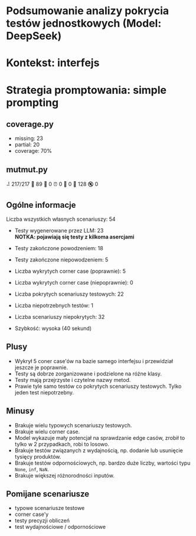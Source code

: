 # Podsumowanie analizy pokrycia testów jednostkowych (Model: DeepSeek)
# Kontekst: interfejs
# Strategia promptowania: simple prompting

## coverage.py
- missing: 23
- partial: 20
- coverage: 70%

## mutmut.py
⠼ 217/217  🎉 89 🫥 0  ⏰ 0  🤔 0  🙁 128  🔇 0

## Ogólne informacje

Liczba wszystkich własnych scenariuszy: 54

- Testy wygenerowane przez LLM: 23
<br/> <strong>NOTKA: pojawiają się testy z kilkoma asercjami</strong>
- Testy zakończone powodzeniem: 18
- Testy zakończone niepowodzeniem: 5


- Liczba wykrytych corner case (poprawnie): 5
- Liczba wykrytych corner case (niepoprawnie): 0


- Liczba pokrytych scenariuszy testowych: 22
- Liczba niepotrzebnych testów: 1
- Liczba scenariuszy niepokrytych: 32
- Szybkość: wysoka (40 sekund)

## Plusy

- Wykrył 5 coner case'ów na bazie samego interfejsu i przewidział jeszcze je poprawnie.
- Testy są dobrze zorganizowane i podzielone na różne klasy.
- Testy mają przejrzyste i czytelne nazwy metod.
- Prawie tyle samo testów co pokrytych scenariuszy testowych. Tylko jeden test niepotrzebny.

## Minusy

- Brakuje wielu typowych scenariuszy testowych.
- Brakuje wielu corner case.
- Model wykazuje mały potencjał na sprawdzanie edge casów, zrobił to tylko w 2 przypadkach, robi to losowo.
- Brakuje testów związanych z wydajnością, np. dodanie lub usunięcie tysięcy produktów.
- Brakuje testów odpornościowych, np. bardzo duże liczby, wartości typu `None`, `inf`, `NaN`.
- Brakuje większej różnorodności inputów.

## Pomijane scenariusze

- typowe scenariusze testowe
- corner case'y
- testy precyzji obliczeń
- test wydajnościowe / odpornościowe

